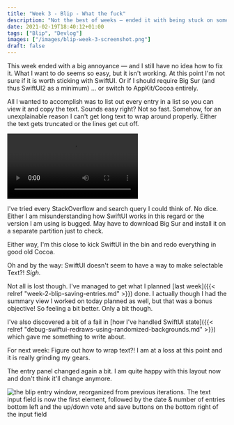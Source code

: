 ```yaml
---
title: "Week 3 - Blip - What the fuck"
description: "Not the best of weeks — ended it with being stuck on something that should be super easy."
date: 2021-02-19T18:40:12+01:00
tags: ["Blip", "Devlog"]
images: ["/images/blip-week-3-screenshot.png"]
draft: false
---
```


This week ended with a big annoyance — and I still have no idea how to fix it. What I want to do seems so easy, but it isn't working.<!--more--> At this point I'm not sure if it is worth sticking with SwiftUI. Or if I should require Big Sur (and thus SwiftUI2 as a minimum) ... or switch to AppKit/Cocoa entirely.

All I wanted to accomplish was to list out every entry in a list so you can view it and copy the text. Sounds easy right? Not so fast. Somehow, for an unexplainable reason I can't get long text to wrap around properly. Either the text gets truncated or the lines get cut off.

![as the window is resized, longer text in the view is either truncated or cut off, depending on different code strategies (which are not shown in the video)](/videos/blip-resizing-bug.mp4)

I've tried every StackOverflow and search query I could think of. No dice. Either I am misunderstanding how SwiftUI works in this regard or the version I am using is bugged. May have to download Big Sur and install it on a separate partition just to check.

Either way, I'm this close to kick SwiftUI in the bin and redo everything in good old Cocoa.

Oh and by the way: SwiftUI doesn't seem to have a way to make selectable Text?! *Sigh.*

Not all is lost though. I've managed to get what I planned [last week]({{< relref "week-2-blip-saving-entries.md" >}}) done. I actually though I had the summary view I worked on today planned as well, but that was a bonus objective! So feeling a bit better. Only a bit though.

I've also discovered a bit of a fail in [how I've handled SwiftUI state]({{< relref "debug-swiftui-redraws-using-randomized-backgrounds.md" >}}) which gave me something to write about.

For next week: Figure out how to wrap text?! I am at a loss at this point and it is really grinding my gears.

The entry panel changed again a bit. I am quite happy with this layout now and don't think it'll change anymore.

![the blip entry window, reorganized from previous iterations. The text input field is now the first element, followed by the date & number of entries bottom left and the up/down vote and save buttons on the bottom right of the input field](/images/blip-week-3-screenshot.png)
